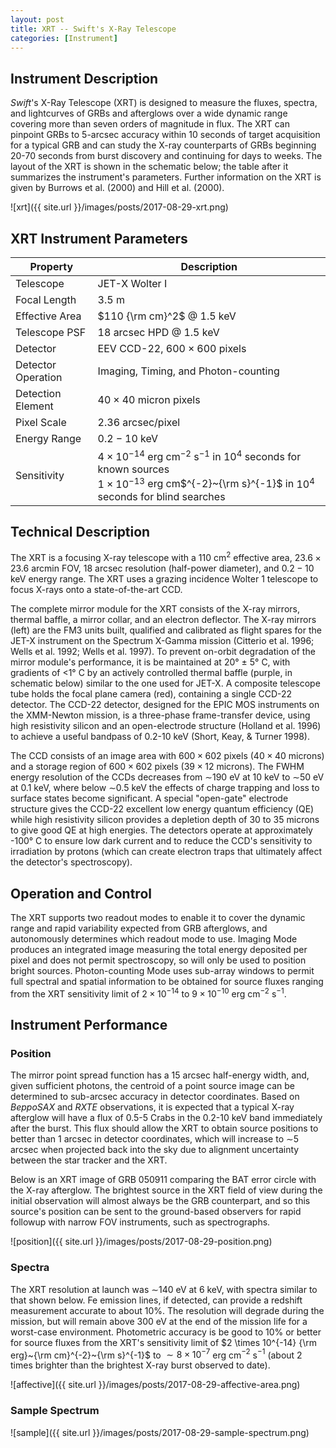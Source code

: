 ```yaml
---
layout: post
title: XRT -- Swift's X-Ray Telescope
categories: [Instrument]
---
```


## Instrument Description
*Swift*'s X-Ray Telescope (XRT) is designed to measure the fluxes, spectra, and lightcurves of GRBs and afterglows over a wide dynamic range covering more than seven orders of magnitude in flux. The XRT can pinpoint GRBs to 5-arcsec accuracy within 10 seconds of target acquisition for a typical GRB and can study the X-ray counterparts of GRBs beginning 20-70 seconds from burst discovery and continuing for days to weeks. The layout of the XRT is shown in the schematic below; the table after it summarizes the instrument's parameters. Further information on the XRT is given by Burrows et al. (2000) and Hill et al. (2000).

![xrt]({{ site.url }}/images/posts/2017-08-29-xrt.png)

## XRT Instrument Parameters

|Property|Description|
|--------|-----------|
|Telescope|	JET-X Wolter I|
|Focal Length	 | $3.5$ m |
|Effective Area	| $110 {\rm cm}^2$ @ $1.5$ keV |
|Telescope PSF	| $18$ arcsec HPD @ $1.5$ keV |
|Detector |	EEV CCD-$22$, $600 \times 600$ pixels |
|Detector Operation	| Imaging, Timing, and Photon-counting|
|Detection Element	| $40 \times 40$ micron pixels|
|Pixel Scale	| $2.36$ arcsec/pixel |
|Energy Range	 | $0.2-10$ keV|
|Sensitivity	| $4 \times 10^{-14}$ erg cm$^{-2}$ s$^{-1}$ in $10^4$ seconds for known sources<br/>$1 \times 10^{-13}$ erg cm$^{-2}~{\rm s}^{-1}$ in $10^4$ seconds for blind searches|


## Technical Description
The XRT is a focusing X-ray telescope with a $110$ cm$^2$ effective area, $23.6 \times 23.6$ arcmin FOV, $18$ arcsec resolution (half-power diameter), and $0.2-10$ keV energy range. The XRT uses a grazing incidence Wolter 1 telescope to focus X-rays onto a state-of-the-art CCD.

The complete mirror module for the XRT consists of the X-ray mirrors, thermal baffle, a mirror collar, and an electron deflector. The X-ray mirrors (left) are the FM3 units built, qualified and calibrated as flight spares for the JET-X instrument on the Spectrum X-Gamma mission (Citterio et al. 1996; Wells et al. 1992; Wells et al. 1997). To prevent on-orbit degradation of the mirror module's performance, it is be maintained at 20° ± 5° C, with gradients of <1° C by an actively controlled thermal baffle (purple, in schematic below) similar to the one used for JET-X. A composite telescope tube holds the focal plane camera (red), containing a single CCD-22 detector. The CCD-22 detector, designed for the EPIC MOS instruments on the XMM-Newton mission, is a three-phase frame-transfer device, using high resistivity silicon and an open-electrode structure (Holland et al. 1996) to achieve a useful bandpass of 0.2-10 keV (Short, Keay, & Turner 1998).

The CCD consists of an image area with $600 \times 602$ pixels ($40 \times 40$ microns) and a storage region of $600 \times 602$ pixels ($39 \times 12$ microns). The FWHM energy resolution of the CCDs decreases from ∼$190$ eV at $10$ keV to ∼$50$ eV at $0.1$ keV, where below ∼$0.5$ keV the effects of charge trapping and loss to surface states become significant. A special "open-gate" electrode structure gives the CCD-22 excellent low energy quantum efficiency (QE) while high resistivity silicon provides a depletion depth of 30 to 35 microns to give good QE at high energies. The detectors operate at approximately -100° C to ensure low dark current and to reduce the CCD's sensitivity to irradiation by protons (which can create electron traps that ultimately affect the detector's spectroscopy).

## Operation and Control
The XRT supports two readout modes to enable it to cover the dynamic range and rapid variability expected from GRB afterglows, and autonomously determines which readout mode to use. Imaging Mode produces an integrated image measuring the total energy deposited per pixel and does not permit spectroscopy, so will only be used to position bright sources. Photon-counting Mode uses sub-array windows to permit full spectral and spatial information to be obtained for source fluxes ranging from the XRT sensitivity limit of $2 \times 10^{-14}$ to $9 \times 10^{-10}$ erg cm$^{-2}$ s$^{-1}$.

## Instrument Performance
### Position
The mirror point spread function has a 15 arcsec half-energy width, and, given sufficient photons, the centroid of a point source image can be determined to sub-arcsec accuracy in detector coordinates. Based on *BeppoSAX* and *RXTE* observations, it is expected that a typical X-ray afterglow will have a flux of 0.5-5 Crabs in the 0.2-10 keV band immediately after the burst. This flux should allow the XRT to obtain source positions to better than 1 arcsec in detector coordinates, which will increase to ∼5 arcsec when projected back into the sky due to alignment uncertainty between the star tracker and the XRT.

Below is an XRT image of GRB 050911 comparing the BAT error circle with the X-ray afterglow. The brightest source in the XRT field of view during the initial observation will almost always be the GRB counterpart, and so this source's position can be sent to the ground-based observers for rapid followup with narrow FOV instruments, such as spectrographs.

![position]({{ site.url }}/images/posts/2017-08-29-position.png)

### Spectra
The XRT resolution at launch was ∼140 eV at 6 keV, with spectra similar to that shown below. Fe emission lines, if detected, can provide a redshift measurement accurate to about 10%. The resolution will degrade during the mission, but will remain above 300 eV at the end of the mission life for a worst-case environment. Photometric accuracy is be good to 10% or better for source fluxes from the XRT's sensitivity limit of $2 \times 10^{-14} {\rm erg}~{\rm cm}^{-2}~{\rm s}^{-1}$ to $\sim 8 \times 10^{-7}$ erg cm$^{-2}$ s$^{-1}$ (about 2 times brighter than the brightest X-ray burst observed to date).

![affective]({{ site.url }}/images/posts/2017-08-29-affective-area.png)

### Sample Spectrum

![sample]({{ site.url }}/images/posts/2017-08-29-sample-spectrum.png)